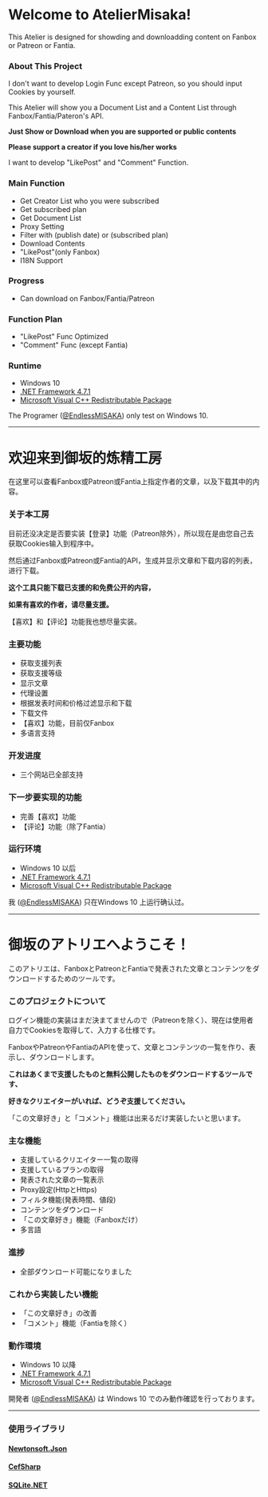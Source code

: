 # Welcome to AtelierMisaka!

This Atelier is designed for showding and downloadding content on Fanbox or Patreon or Fantia.

### About This Project

I don't want to develop Login Func except Patreon, so you should input Cookies by yourself.

This Atelier will show you a Document List and a Content List through Fanbox/Fantia/Pateron's API.

**Just Show or Download when you are supported or public contents**

**Please support a creator if you love his/her works**

I want to develop "LikePost" and "Comment" Function.

### Main Function

* Get Creator List who you were subscribed
* Get subscribed plan
* Get Document List
* Proxy Setting
* Filter with (publish date) or (subscribed plan)
* Download Contents
* "LikePost"(only Fanbox)
* I18N Support

### Progress

* Can download on Fanbox/Fantia/Patreon

### Function Plan

* "LikePost" Func Optimized
* "Comment" Func (except Fantia)

### Runtime

* Windows 10
* [.NET Framework 4.7.1](https://www.microsoft.com/ja-jp/download/details.aspx?id=56116)
* [Microsoft Visual C++ Redistributable Package](https://support.microsoft.com/en-us/help/2977003/the-latest-supported-visual-c-downloads)

The Programer ([@EndlessMISAKA](https://twitter.com/EndlessMISAKA)) only test on Windows 10.

----

# 欢迎来到御坂的炼精工房

在这里可以查看Fanbox或Patreon或Fantia上指定作者的文章，以及下载其中的内容。

### 关于本工房

目前还没决定是否要实装【登录】功能（Patreon除外），所以现在是由您自己去获取Cookies输入到程序中。

然后通过Fanbox或Patreon或Fantia的API，生成并显示文章和下载内容的列表，进行下载。

**这个工具只能下载已支援的和免费公开的内容，**

**如果有喜欢的作者，请尽量支援。**

【喜欢】和【评论】功能我也想尽量实装。

### 主要功能

* 获取支援列表
* 获取支援等级
* 显示文章
* 代理设置
* 根据发表时间和价格过滤显示和下载
* 下载文件
* 【喜欢】功能，目前仅Fanbox
* 多语言支持

### 开发进度

* 三个网站已全部支持

### 下一步要实现的功能

* 完善【喜欢】功能
* 【评论】功能（除了Fantia）

### 运行环境

* Windows 10 以后
* [.NET Framework 4.7.1](https://www.microsoft.com/zh-CN/download/details.aspx?id=56116)
* [Microsoft Visual C++ Redistributable Package](https://support.microsoft.com/zh-cn/help/2977003/the-latest-supported-visual-c-downloads)

我 ([@EndlessMISAKA](https://twitter.com/EndlessMISAKA)) 只在Windows 10 上运行确认过。

----

# 御坂のアトリエへようこそ！

このアトリエは、FanboxとPatreonとFantiaで発表された文章とコンテンツをダウンロードするためのツールです。

### このプロジェクトについて

ログイン機能の実装はまだ決まてませんので（Patreonを除く）、現在は使用者自力でCookiesを取得して、入力する仕様です。

FanboxやPatreonやFantiaのAPIを使って、文章とコンテンツの一覧を作り、表示し、ダウンロードします。

**これはあくまで支援したものと無料公開したものをダウンロードするツールです、**

**好きなクリエイターがいれば、どうぞ支援してください。**

「この文章好き」と「コメント」機能は出来るだけ実装したいと思います。

### 主な機能

* 支援しているクリエイター一覧の取得
* 支援しているプランの取得
* 発表された文章の一覧表示
* Proxy設定(HttpとHttps)
* フィルタ機能(発表時間、値段)
* コンテンツをダウンロード
* 「この文章好き」機能（Fanboxだけ）
* 多言語

### 進捗

* 全部ダウンロード可能になりました

### これから実装したい機能

* 「この文章好き」の改善
* 「コメント」機能（Fantiaを除く）

### 動作環境

* Windows 10 以降
* [.NET Framework 4.7.1](https://www.microsoft.com/ja-jp/download/details.aspx?id=56116)
* [Microsoft Visual C++ Redistributable Package](https://support.microsoft.com/ja-jp/help/2977003/the-latest-supported-visual-c-downloads)

開発者 ([@EndlessMISAKA](https://twitter.com/EndlessMISAKA)) は Windows 10 でのみ動作確認を行っております。

----

### 使用ライブラリ

#### [Newtonsoft.Json](https://github.com/JamesNK/Newtonsoft.Json)

#### [CefSharp](https://github.com/cefsharp/CefSharp)

#### [SQLite.NET](https://github.com/praeclarum/sqlite-net)